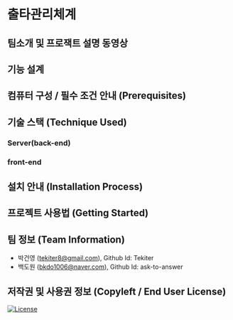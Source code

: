 # 출타관리체계




## 팀소개 및 프로잭트 설명 동영상


## 기능 설계


## 컴퓨터 구성 / 필수 조건 안내 (Prerequisites)


## 기술 스택 (Technique Used)
### Server(back-end)

### front-end

## 설치 안내 (Installation Process)

## 프로젝트 사용법 (Getting Started)

## 팀 정보 (Team Information)
- 박건영 (tekiter8@gmail.com), Github Id: Tekiter
- 백도원 (bkdo1006@naver.com), Github Id: ask-to-answer

## 저작권 및 사용권 정보 (Copyleft / End User License)
<a href="LICENSE.md"><img src="https://img.shields.io/github/license/osamhack2020/WEB_LeaveOutSystem_Div-7?label=%EB%9D%BC%EC%9D%B4%EC%84%A0%EC%8A%A4" alt="License"></a>
